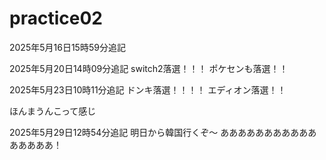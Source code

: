 # practice02

2025年5月16日15時59分追記

2025年5月20日14時09分追記
switch2落選！！！
ポケセンも落選！！

2025年5月23日10時11分追記
ドンキ落選！！！！
エディオン落選！！

ほんまうんこって感じ

2025年5月29日12時54分追記
明日から韓国行くぞ～
ああああああああああああああああ！
